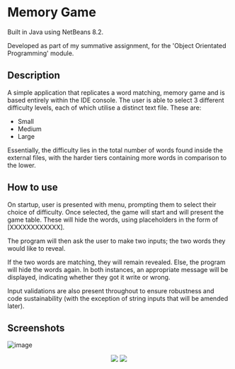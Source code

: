 # Memory Game
Built in Java using NetBeans 8.2.

Developed as part of my summative assignment, for the 'Object Orientated Programming' module.
## Description
A simple application that replicates a word matching, memory game and is based entirely within the IDE console. 
The user is able to select 3 different difficulty levels, each of which utilise a distinct text file. These are:
* Small
* Medium
* Large

Essentially, the difficulty lies in the total number of words found inside the external files, with the harder tiers containing more words in comparison to the lower.
## How to use
On startup, user is presented with menu, prompting them to select their choice of difficulty. Once selected, the game will start and will present the game table. These will hide the words, using placeholders in the form of [XXXXXXXXXXXX].

The program will then ask the user to make two inputs; the two words they would like to reveal.

If the two words are matching, they will remain revealed. Else, the program will hide the words again. In both instances, an appropriate message will be displayed, indicating whether they got it write or wrong. 

Input validations are also present throughout to ensure robustness and code sustainability (with the exception of string inputs that will be amended later).

## Screenshots
![image](https://user-images.githubusercontent.com/67860821/177178880-0882d620-8ccc-4ab0-bb01-8c9666db26e0.png)
<p align="center">
  <img src='https://user-images.githubusercontent.com/67860821/177183381-077a505f-ccee-4bd1-9375-cbab226a9e30.png'>
  <img src='https://user-images.githubusercontent.com/67860821/177183434-b674054b-36ff-4018-a89b-dbef82529932.png'>
</p>
